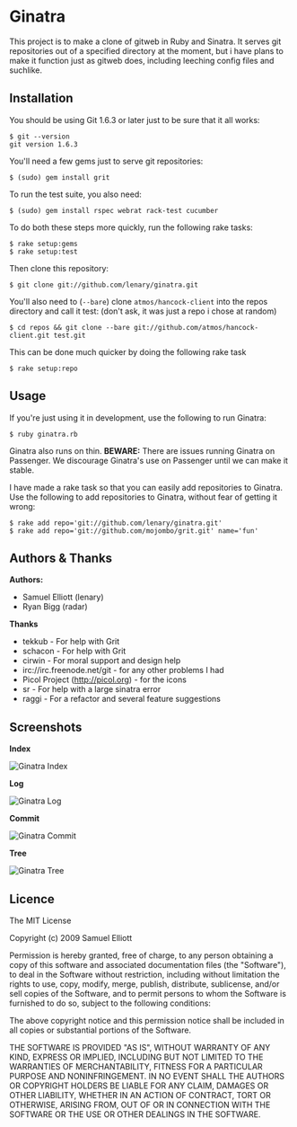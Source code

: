 Ginatra
=======

This project  is to make a  clone of gitweb in  Ruby and Sinatra. It  serves git
repositories out  of a specified  directory at the moment,  but i have  plans to
make  it function  just  as gitweb  does, including  leeching  config files  and
suchlike.

Installation
------------

You should be using Git 1.6.3 or later just to be sure that it all works:

    $ git --version
    git version 1.6.3

You'll need a few gems just to serve git repositories:

    $ (sudo) gem install grit

To run the test suite, you also need:

    $ (sudo) gem install rspec webrat rack-test cucumber

To do both these steps more quickly, run the following rake tasks:

    $ rake setup:gems
    $ rake setup:test
    
Then clone this repository:

    $ git clone git://github.com/lenary/ginatra.git
    
You'll  also need  to  (`--bare`) clone  `atmos/hancock-client`  into the  repos
directory and call it test: (don't ask, it was just a repo i chose at random)

    $ cd repos && git clone --bare git://github.com/atmos/hancock-client.git test.git

This can be done much quicker by doing the following rake task

    $ rake setup:repo
    
Usage
-----
        
If you're just using it in development, use the following to run Ginatra:

    $ ruby ginatra.rb
    
Ginatra  also runs  on thin.  **BEWARE:** There  are issues  running Ginatra  on
Passenger. We discourage Ginatra's use on Passenger until we can make it stable.

I have made a rake task so that  you can easily add repositories to Ginatra. Use
the following to add repositories to Ginatra, without fear of getting it wrong:

    $ rake add repo='git://github.com/lenary/ginatra.git'
    $ rake add repo='git://github.com/mojombo/grit.git' name='fun'

Authors & Thanks
----------------

**Authors:**

- Samuel Elliott (lenary)
- Ryan Bigg (radar)

**Thanks**

- tekkub - For help with Grit
- schacon - For help with Grit
- cirwin - For moral support and design help
- irc://irc.freenode.net/git - for any other problems I had
- Picol Project (http://picol.org) - for the icons
- sr - For help with a large sinatra error
- raggi - For a refactor and several feature suggestions

Screenshots
-----------

**Index**

![Ginatra Index](http://lenary-uploads.appspot.com/img/i?id=ag5sZW5hcnktdXBsb2Fkc3IMCxIFSW1hZ2UYox8M&w=500&h=500 "Ginatra Index")

**Log**

![Ginatra Log](http://lenary-uploads.appspot.com/img/i?id=ag5sZW5hcnktdXBsb2Fkc3IMCxIFSW1hZ2UYvRcM&w=500&h=500 "Ginatra Log")

**Commit**

![Ginatra Commit](http://lenary-uploads.appspot.com/img/i?id=ag5sZW5hcnktdXBsb2Fkc3IMCxIFSW1hZ2UYvBcM&w=500&h=500 "Ginatra Commit")

**Tree**

![Ginatra Tree](http://lenary-uploads.appspot.com/img/i?id=ag5sZW5hcnktdXBsb2Fkc3IMCxIFSW1hZ2UYpB8M&w=500&h=500 "Ginatra Tree")

Licence
-------

The MIT License

Copyright (c) 2009 Samuel Elliott

Permission is hereby granted, free of charge,  to any person obtaining a copy of
this software  and associated documentation  files (the "Software"), to  deal in
the Software  without restriction,  including without  limitation the  rights to
use, copy, modify, merge, publish, distribute, sublicense, and/or sell copies of
the Software, and to permit persons to  whom the Software is furnished to do so,
subject to the following conditions:

The above copyright  notice and this permission notice shall  be included in all
copies or substantial portions of the Software.

THE  SOFTWARE IS  PROVIDED "AS  IS", WITHOUT  WARRANTY OF  ANY KIND,  EXPRESS OR
IMPLIED, INCLUDING BUT NOT LIMITED TO THE WARRANTIES OF MERCHANTABILITY, FITNESS
FOR A PARTICULAR  PURPOSE AND NONINFRINGEMENT. IN NO EVENT  SHALL THE AUTHORS OR
COPYRIGHT HOLDERS BE  LIABLE FOR ANY CLAIM, DAMAGES OR  OTHER LIABILITY, WHETHER
IN  AN ACTION  OF  CONTRACT, TORT  OR  OTHERWISE,  ARISING FROM,  OUT  OF OR  IN
CONNECTION WITH THE SOFTWARE OR THE USE OR OTHER DEALINGS IN THE SOFTWARE.
